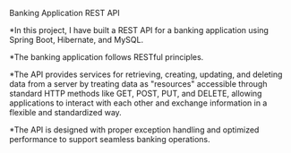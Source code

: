 Banking Application REST API

*In this project, I have built a REST API for a banking application using Spring Boot, Hibernate, and MySQL.

*The banking application follows RESTful principles.

*The API provides services for retrieving, creating, updating, and deleting data from a server by treating data as "resources" accessible through standard HTTP methods like GET, POST, PUT, and DELETE, allowing applications to interact with each other and exchange information in a flexible and standardized way.

*The API is designed with proper exception handling and optimized performance to support seamless banking operations.
